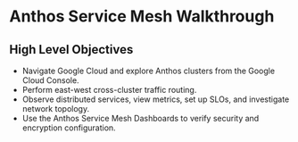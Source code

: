 #  Anthos Service Mesh Walkthrough

## High Level Objectives

- Navigate Google Cloud and explore Anthos clusters from the Google Cloud Console.
- Perform east-west cross-cluster traffic routing.
- Observe distributed services, view metrics, set up SLOs, and investigate network topology.
- Use the Anthos Service Mesh Dashboards to verify security and encryption configuration.


